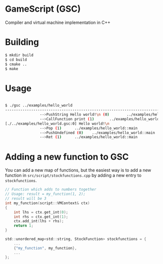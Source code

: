 # GameScript (GSC)
Compiler and virtual machine implementation in C++

# Building
```sh
$ mkdir build
$ cd build
$ cmake ..
$ make
```

# Usage
```sh

$ ./gsc ../examples/hello_world
-------------------------------------------------------------------------------
                -->PushString Hello world!\n (0)        ../examples/hello_world::main
                -->CallFunction print (1)       ../examples/hello_world::main
[./../examples/hello_world.gsc:0] Hello world!\n
                -->Pop (1)      ../examples/hello_world::main
                -->PushUndefined (0)    ../examples/hello_world::main
                -->Ret (1)      ../examples/hello_world::main
```

# Adding a new function to GSC
You can add a new map of functions, but the easiest way is to add a new function in ```src/script/stockfunctions.cpp``` by adding a new entry to ```stockfunctions```.

```c
// Function which adds to numbers together
// Usage: result = my_function(1, 2);
// result will be 3
int my_function(script::VMContext& ctx)
{
	int lhs = ctx.get_int(0);
	int rhs = ctx.get_int(1);
	ctx.add_int(lhs + rhs);
	return 1;
}

std::unordered_map<std::string, StockFunction> stockfunctions = {
	...
	{"my_function", my_function},
	...
};
```
